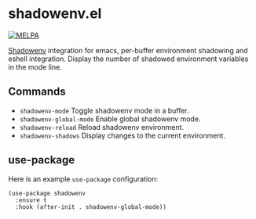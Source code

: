 # shadowenv.el
[![MELPA](https://melpa.org/packages/shadowenv-badge.svg)](https://melpa.org/#/shadowenv)

[Shadowenv](https://shopify.github.io/shadowenv) integration for emacs, per-buffer environment shadowing and eshell integration. Display the number of shadowed environment variables in the mode line.

## Commands
* `shadowenv-mode` Toggle shadowenv mode in a buffer.
* `shadowenv-global-mode` Enable global shadowenv mode.
* `shadowenv-reload` Reload shadowenv environment.
* `shadowenv-shadows` Display changes to the current environment.

## use-package
Here is an example `use-package` configuration:
```elisp
(use-package shadowenv
  :ensure t
  :hook (after-init . shadowenv-global-mode))
```
